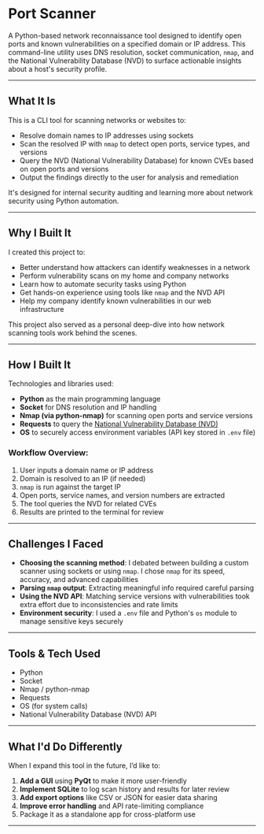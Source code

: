 # Port Scanner

A Python-based network reconnaissance tool designed to identify open ports and known vulnerabilities on a specified domain or IP address. This command-line utility uses DNS resolution, socket communication, `nmap`, and the National Vulnerability Database (NVD) to surface actionable insights about a host's security profile.

---

## What It Is

This is a CLI tool for scanning networks or websites to:

- Resolve domain names to IP addresses using sockets  
- Scan the resolved IP with `nmap` to detect open ports, service types, and versions  
- Query the NVD (National Vulnerability Database) for known CVEs based on open ports and versions  
- Output the findings directly to the user for analysis and remediation  

It's designed for internal security auditing and learning more about network security using Python automation.

---

## Why I Built It

I created this project to:

- Better understand how attackers can identify weaknesses in a network  
- Perform vulnerability scans on my home and company networks  
- Learn how to automate security tasks using Python  
- Get hands-on experience using tools like `nmap` and the NVD API  
- Help my company identify known vulnerabilities in our web infrastructure  

This project also served as a personal deep-dive into how network scanning tools work behind the scenes.

---

## How I Built It

Technologies and libraries used:

- **Python** as the main programming language  
- **Socket** for DNS resolution and IP handling  
- **Nmap (via python-nmap)** for scanning open ports and service versions  
- **Requests** to query the [National Vulnerability Database (NVD)](https://nvd.nist.gov/)  
- **OS** to securely access environment variables (API key stored in `.env` file)  

### Workflow Overview:

1. User inputs a domain name or IP address  
2. Domain is resolved to an IP (if needed)  
3. `nmap` is run against the target IP  
4. Open ports, service names, and version numbers are extracted  
5. The tool queries the NVD for related CVEs  
6. Results are printed to the terminal for review  

---

## Challenges I Faced

- **Choosing the scanning method**: I debated between building a custom scanner using sockets or using `nmap`. I chose `nmap` for its speed, accuracy, and advanced capabilities  
- **Parsing `nmap` output**: Extracting meaningful info required careful parsing  
- **Using the NVD API**: Matching service versions with vulnerabilities took extra effort due to inconsistencies and rate limits  
- **Environment security**: I used a `.env` file and Python's `os` module to manage sensitive keys securely  

---

## Tools & Tech Used

- Python  
- Socket  
- Nmap / python-nmap  
- Requests  
- OS (for system calls)  
- National Vulnerability Database (NVD) API  

---

## What I'd Do Differently

When I expand this tool in the future, I’d like to:

1. **Add a GUI** using **PyQt** to make it more user-friendly  
2. **Implement SQLite** to log scan history and results for later review  
3. **Add export options** like CSV or JSON for easier data sharing  
4. **Improve error handling** and API rate-limiting compliance  
5. Package it as a standalone app for cross-platform use  

---